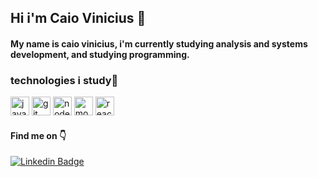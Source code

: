 ## Hi i'm Caio Vinicius 👋 

#### My name is caio vinicius, i'm currently studying analysis and systems development, and studying programming.

### technologies i study🚀
<div class="row">
 <img src="https://devicons.github.io/devicon/devicon.git/icons/javascript/javascript-original.svg" alt="javascript" width="30" height="30"/>
 <img src="https://devicons.github.io/devicon/devicon.git/icons/git/git-original.svg" alt="git" width="30" height="30"/>
 <img src="https://devicons.github.io/devicon/devicon.git/icons/nodejs/nodejs-original.svg" alt="nodejs" width="30" height="30"/>
 <img src="https://devicons.github.io/devicon/devicon.git/icons/mongodb/mongodb-original.svg" alt="mongodb" width="30" height="30"/>
 <img src="https://devicon.dev/devicon.git/icons/react/react-original.svg" alt="react" width="30" height="30"/> 
</div>

#### Find me on 👇
[![Linkedin Badge](https://img.shields.io/badge/-LinkedIn-blue?style=flat-square&logo=Linkedin&logoColor=white&link=https://www.linkedin.com/in/https://www.linkedin.com/in/caio-vinicius-275b6a199//)](https://www.linkedin.com/in/https://www.linkedin.com/in/caio-vinicius-275b6a199//)

<!--
**caiov13/caiov13** is a ✨ _special_ ✨ repository because its `README.md` (this file) appears on your GitHub profile.

Here are some ideas to get you started:

- 🔭 I’m currently working on ...
- 🌱 I’m currently learning ...
- 👯 I’m looking to collaborate on ...
- 🤔 I’m looking for help with ...
- 💬 Ask me about ...
- 📫 How to reach me: ...
- 😄 Pronouns: ...
- ⚡ Fun fact: ...
-->
